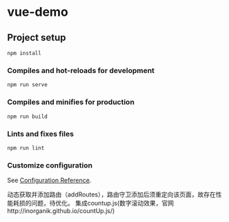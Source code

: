 # vue-demo

## Project setup
```
npm install
```

### Compiles and hot-reloads for development
```
npm run serve
```

### Compiles and minifies for production
```
npm run build
```

### Lints and fixes files
```
npm run lint
```

### Customize configuration
See [Configuration Reference](https://cli.vuejs.org/config/).


动态获取并添加路由（addRoutes），路由守卫添加后须重定向该页面，故存在性能耗损的问题，待优化。
集成countup.js(数字滚动效果，官网http://inorganik.github.io/countUp.js/)